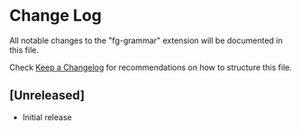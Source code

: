 # Change Log
All notable changes to the "fg-grammar" extension will be documented in this file.

Check [Keep a Changelog](http://keepachangelog.com/) for recommendations on how to structure this file.

## [Unreleased]
- Initial release